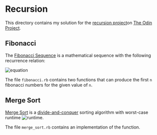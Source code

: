 # Recursion

This directory contains my solution for the [recursion project](https://www.theodinproject.com/courses/ruby-programming/lessons/recursion?ref=lnav)on [The Odin Project](https://www.theodinproject.com).

## Fibonacci
The [Fibonacci Sequence](https://en.wikipedia.org/wiki/Fibonacci_number) is a mathematical sequence with the following recurrence relation:

![equation](https://quicklatex.com/cache3/bc/ql_ac7db37a11d23ab80dc728e32f4cd6bc_l3.png)

The file `fibonacci.rb` contains two functions that can produce the first `n` fibonacci numbers for the given value of `n`.

## Merge Sort
[Merge Sort](https://en.wikipedia.org/wiki/Merge_sort) is a [divide-and-conquer](https://en.wikipedia.org/wiki/Divide-and-conquer_algorithm) sorting algorithm with worst-case runtime ![runtime](https://quicklatex.com/cache3/f1/ql_4bd2553db899ce6107a5afde9d15f5f1_l3.png).



The file `merge_sort.rb` contains an implementation of the function.
